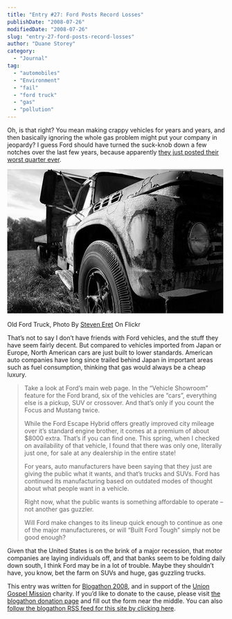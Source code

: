```yaml
---
title: "Entry #27: Ford Posts Record Losses"
publishDate: "2008-07-26"
modifiedDate: "2008-07-26"
slug: "entry-27-ford-posts-record-losses"
author: "Duane Storey"
category:
  - "Journal"
tag:
  - "automobiles"
  - "Environment"
  - "fail"
  - "ford truck"
  - "gas"
  - "pollution"
---
```


Oh, is that right? You mean making crappy vehicles for years and years, and then basically ignoring the whole gas problem might put your company in jeopardy? I guess Ford should have turned the suck-knob down a few notches over the last few years, because apparently [they just posted their worst quarter ever](http://www.ecomodder.com/blog/2008/07/25/ford-posts-its-worst-quarter-ever/).

[![Ford Trucks](_images/entry-27-ford-posts-record-losses-1.jpg)](http://flickr.com/photos/stevenerat/54612509/)

Old Ford Truck, Photo By [Steven Eret](http://flickr.com/people/stevenerat/) On Flickr

That’s not to say I don’t have friends with Ford vehicles, and the stuff they have seem fairly decent. But compared to vehicles imported from Japan or Europe, North American cars are just built to lower standards. American auto companies have long since trailed behind Japan in important areas such as fuel consumption, thinking that gas would always be a cheap luxury.

> Take a look at Ford’s main web page. In the “Vehicle Showroom” feature for the Ford brand, six of the vehicles are “cars”, everything else is a pickup, SUV or crossover. And that’s only if you count the Focus and Mustang twice.
> 
> While the Ford Escape Hybrid offers greatly improved city mileage over it’s standard engine brother, it comes at a premium of about $8000 extra. That’s if you can find one. This spring, when I checked on availability of that vehicle, I found that there was only one, literally just one, for sale at any dealership in the entire state!
> 
> For years, auto manufacturers have been saying that they just are giving the public what it wants, and that’s trucks and SUVs. Ford has continued its manufacturing based on outdated modes of thought about what people want in a vehicle.
> 
> Right now, what the public wants is something affordable to operate – not another gas guzzler.
> 
> Will Ford make changes to its lineup quick enough to continue as one of the major manufactureres, or will “Built Ford Tough” simply not be good enough?

Given that the United States is on the brink of a major recession, that motor companies are laying individuals off, and that banks seem to be folding daily down south, I think Ford may be in a lot of trouble. Maybe they shouldn’t have, you know, bet the farm on SUVs and huge, gas guzzling trucks.

This entry was written for [Blogathon 2008](http://www.migratorynerd.com/tag/blogathon), and in support of the [Union Gospel Mission](http://ugm.ca) charity. If you’d like to donate to the cause, please visit [the blogathon donation page](http://miss604.com/blogathon) and fill out the form near the middle. You can also [follow the blogathon RSS feed for this site by clicking here](http://www.migratorynerd.com/tag/blogathon/feed).